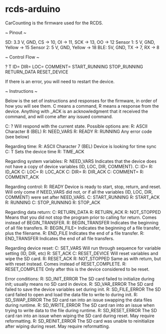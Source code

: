 # rcds-arduino

CarCounting is the firmware used for the RCDS.

~ Pinout ~

SD:
3.3 V, GND, CS -> 10, OI -> 11, SCK -> 13, OO -> 12
Sensor 1: 
5 V, GND, Yellow -> 15
Sensor 2:
5 V, GND, Yellow -> 18
BLE:
5V, GND, TX -> 7, RX -> 8

~ Control Flow ~

?
T<time>
ID=<ID>
DIR=<direction>
LOC=<location>
COMMENT=<comment>
START_RUNNING
STOP_RUNNING
RETURN_DATA
RESET_DEVICE

If there is an error, you will need to restart the device.

~ Instructions ~

Below is the set of instructions and responses for the firmware, in order of how you will see them. C means a command, R means a response from the device. Anything with <command>_ACK is an acknowledgment that it received the command, and will come after any issued command.

C: ?
    Will respond with the current state. Possible options are:
    R: ASCII Character 8 (BEL)
    R: NEED_VARS
    R: READY
    R: RUNNING
    Any error code (see below)


Regarding time:
R: ASCII Character 7 (BEL)
   Device is looking for time sync
C: T<Unix time>
   Sets the device time
R: TIME_ACK

Regarding system variables:
R: NEED_VARS
   Indicates that the device does not have a copy of device variables (ID, LOC, DIR, COMMENT).
C: ID=<device ID>
R: ID_ACK
C: LOC=<location>
R: LOC_ACK
C: DIR=<direction>
R: DIR_ACK
C: COMMENT=<comment>
R: COMMENT_ACK

Regarding control:
R: READY
   Device is ready to start, stop, return, and reset. Will only come if NEED_VARS did not, or if all the variables (ID, LOC, DIR, COMMENT) were set after NEED_VARS.
C: START_RUNNING
R: START_ACK
R: RUNNING
C: STOP_RUNNING
R: STOP_ACK

Regarding data return:
C: RETURN_DATA
R: RETURN_ACK
R: NOT_STOPPED
   Means that you did not stop the program prior to calling for return. Comes instead of BEGIN_TRANSFER.
R: BEGIN_TRANSFER
Indicates the beginning of all file transfers.
R: BEGIN_FILE=<filename>
   Indicates the beginning of a file transfer, plus the filename.
R: END_FILE
   Indicates the end of a file transfer.
R: END_TRANSFER
   Indicates the end of all file transfers.

Regarding device reset:
C: SET_VARS
   Will run through sequence for variable setting (ID, DIR, etc)
R: SET_ACK
C: RESET_DEVICE
   Will reset variables and wipe the SD card.
R: RESET_ACK
R: NOT_STOPPED
Same as with return, but with reset instead. Comes instead of RESET_COMPLETE.
R: RESET_COMPLETE
   Only after this is the device considered to be reset.

Error conditions:
R: SD_INIT_ERROR
The SD card failed to initialize during init; usually means no SD card in device.
R: SD_VAR_ERROR
The SD card failed to save the device variables set during init.
R: SD_FILE_ERROR
The SD card failed to open and load the data file to write to during init.
R: SD_SWAP_ERROR
The SD card ran into an issue swapping the data files during runtime.
R: SD_WRITE_ERROR
The SD card ran into an issue when trying to write data to the file during runtime.
R: SD_RESET_ERROR
The SD card ran into an issue when wiping the SD card during reset. May require reformatting.
R: SD_REINIT_ERROR
The SD card was unable to reinitialize after wiping during reset. May require reformatting.